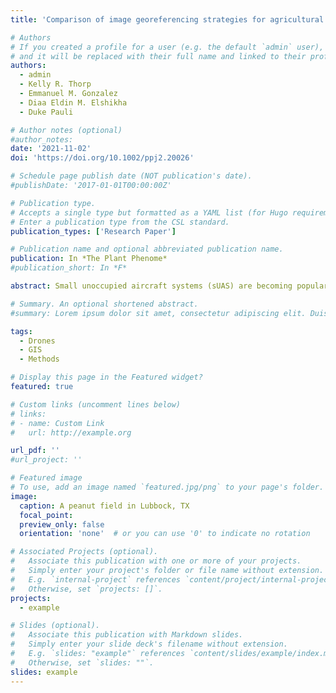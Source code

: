 ```yaml
---
title: 'Comparison of image georeferencing strategies for agricultural applications of small unoccupied aircraft systems'

# Authors
# If you created a profile for a user (e.g. the default `admin` user), write the username (folder name) here
# and it will be replaced with their full name and linked to their profile.
authors:
  - admin
  - Kelly R. Thorp
  - Emmanuel M. Gonzalez
  - Diaa Eldin M. Elshikha
  - Duke Pauli

# Author notes (optional)
#author_notes:
date: '2021-11-02'
doi: 'https://doi.org/10.1002/ppj2.20026'

# Schedule page publish date (NOT publication's date).
#publishDate: '2017-01-01T00:00:00Z'

# Publication type.
# Accepts a single type but formatted as a YAML list (for Hugo requirements).
# Enter a publication type from the CSL standard.
publication_types: ['Research Paper']

# Publication name and optional abbreviated publication name.
publication: In *The Plant Phenome*
#publication_short: In *F*

abstract: Small unoccupied aircraft systems (sUAS) are becoming popular for mapping applications in agriculture, and photogrammetry software is available for developing orthorectified imagery and three-dimensional surface models. Ground control points (GCPs), which are objects or locations with known geographic coordinates, may be required for accurate image georeferencing. However, few studies have compared global position equipment among sUAS or investigated the effects of GCP number or arrangement on georeferencing accuracy. The objectives of this study were to evaluate numbers and configurations of GCPs for georeferencing sUAS-acquired images and determine the GCP requirements for sUAS with and without real-time kinematic (RTK) global positioning equipment. The effects of varying numbers and configurations of GCPs were investigated on both a 0.40-ha area the size of a typical plant breeding trial and a 64.7-ha area (i.e., a U.S. quarter section) the size of a typical agricultural production field. Results demonstrated that four GCPs placed at the corners of the breeding-scale field resulted in two-dimensional (2D) error of ±3 cm in the absence of RTK, with minimal improvements when including more GCPs. The orthomosaics from the RTK-equipped sUAS demonstrated improved 2D accuracy even without the use of GCPs, with a maximum mean error of 0.08 m. Four GCPs were found to be sufficient to reduce altitudinal (Z) error, with maximum mean error of only 0.05 and 1.98 m for the RTK and non-RTK flights, respectively, for the production-scale field. Thus, using four GCPs, RTK-equipped sUAS, or a combination will result in improved georeferencing for photogrammetry products.

# Summary. An optional shortened abstract.
#summary: Lorem ipsum dolor sit amet, consectetur adipiscing elit. Duis posuere tellus ac convallis placerat. Proin tincidunt magna sed ex sollicitudin #condimentum.

tags:
  - Drones
  - GIS
  - Methods

# Display this page in the Featured widget?
featured: true

# Custom links (uncomment lines below)
# links:
# - name: Custom Link
#   url: http://example.org

url_pdf: ''
#url_project: ''

# Featured image
# To use, add an image named `featured.jpg/png` to your page's folder.
image:
  caption: A peanut field in Lubbock, TX
  focal_point: 
  preview_only: false
  orientation: 'none'  # or you can use '0' to indicate no rotation

# Associated Projects (optional).
#   Associate this publication with one or more of your projects.
#   Simply enter your project's folder or file name without extension.
#   E.g. `internal-project` references `content/project/internal-project/index.md`.
#   Otherwise, set `projects: []`.
projects:
  - example

# Slides (optional).
#   Associate this publication with Markdown slides.
#   Simply enter your slide deck's filename without extension.
#   E.g. `slides: "example"` references `content/slides/example/index.md`.
#   Otherwise, set `slides: ""`.
slides: example
---
```

